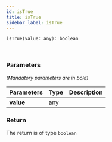 ```yaml
---
id: isTrue
title: isTrue
sidebar_label: isTrue
---
```


```tsx
isTrue(value: any): boolean
```
<br/>



### Parameters

<font size="2"><i>(Mandatory parameters are in bold)</i></font>

| Parameters | Type | Description |
| --------- | ---- | ----------- |
| **value** | any |  |


### Return



The return is of type <code>boolean</code>